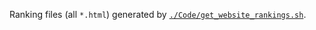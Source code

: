Ranking files (all `*.html`) generated by [`./Code/get_website_rankings.sh`](../../Code/get_website_rankings.sh).
